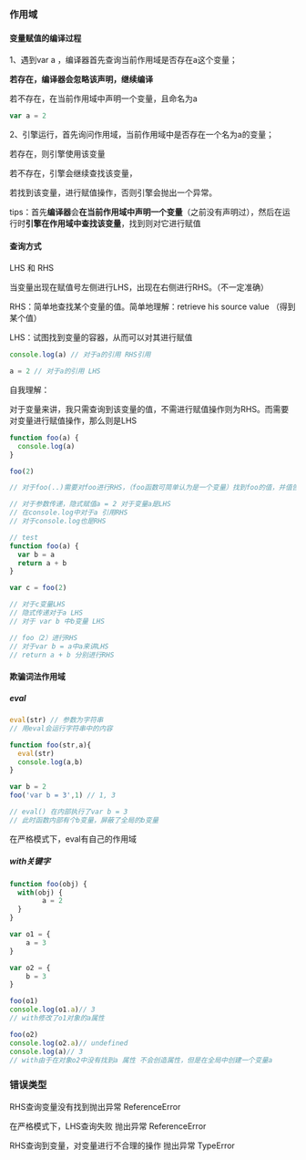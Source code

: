 ### 作用域

#### 变量赋值的编译过程

1、遇到var a ，编译器首先查询当前作用域是否存在a这个变量；

**若存在，编译器会忽略该声明，继续编译**

若不存在，在当前作用域中声明一个变量，且命名为a

~~~js
var a = 2
~~~

2、引擎运行，首先询问作用域，当前作用域中是否存在一个名为a的变量；

若存在，则引擎使用该变量

若不存在，引擎会继续查找该变量，

若找到该变量，进行赋值操作，否则引擎会抛出一个异常。

tips：首先**编译器**会**在当前作用域中声明一个变量**（之前没有声明过），然后在运行时**引擎在作用域中查找该变量**，找到则对它进行赋值

#### 查询方式

LHS 和 RHS

当变量出现在赋值号左侧进行LHS，出现在右侧进行RHS。（不一定准确）

RHS：简单地查找某个变量的值。简单地理解：retrieve his source value （得到某个值）

LHS：试图找到变量的容器，从而可以对其进行赋值

~~~js
console.log(a) // 对于a的引用 RHS引用

a = 2 // 对于a的引用 LHS
~~~

自我理解： 

对于变量来讲，我只需查询到该变量的值，不需进行赋值操作则为RHS。而需要对变量进行赋值操作，那么则是LHS

~~~js
function foo(a) {
  console.log(a)
}

foo(2) 

// 对于foo(..)需要对foo进行RHS，（foo函数可简单认为是一个变量）找到foo的值，并值告诉我

// 对于参数传递，隐式赋值a = 2 对于变量a是LHS 
// 在console.log中对于a 引用RHS
// 对于console.log也是RHS
~~~

~~~js
// test
function foo(a) {
  var b = a
  return a + b
}

var c = foo(2)

// 对于c变量LHS
// 隐式传递对于a LHS
// 对于 var b 中b变量 LHS

// foo（2）进行RHS
// 对于var b = a中a来讲LHS
// return a + b 分别进行RHS
~~~

#### 欺骗词法作用域

##### eval

~~~js
eval(str) // 参数为字符串
// 用eval会运行字符串中的内容
~~~

~~~js
function foo(str,a){
  eval(str)
  console.log(a,b)
}

var b = 2
foo('var b = 3',1) // 1, 3

// eval() 在内部执行了var b = 3
// 此时函数内部有个b变量，屏蔽了全局的b变量
~~~

在严格模式下，eval有自己的作用域

##### with关键字

~~~js
function foo(obj) {
  with(obj) {
		a = 2 
  }
}

var o1 = {
	a = 3
}

var o2 = {
	b = 3
}

foo(o1)
console.log(o1.a)// 3
// with修改了o1对象的a属性

foo(o2)
console.log(o2.a)// undefined
console.log(a)// 3
// with由于在对象o2中没有找到a 属性 不会创造属性，但是在全局中创建一个变量a
~~~





### 错误类型

RHS查询变量没有找到抛出异常 ReferenceError

在严格模式下，LHS查询失败 抛出异常 ReferenceError

RHS查询到变量，对变量进行不合理的操作 抛出异常 TypeError  



















